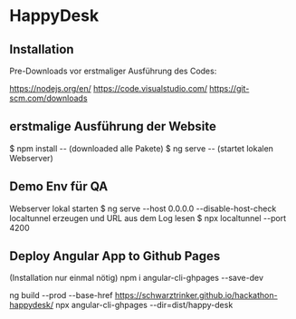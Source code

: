 # HappyDesk

## Installation

Pre-Downloads vor erstmaliger Ausführung des Codes:

https://nodejs.org/en/
https://code.visualstudio.com/
https://git-scm.com/downloads

## erstmalige Ausführung der Website

$ npm install          -- (downloaded alle Pakete)
$ ng serve              -- (startet lokalen Webserver)

## Demo Env für QA

Webserver lokal starten
$ ng serve --host 0.0.0.0 --disable-host-check
localtunnel erzeugen und URL aus dem Log lesen
$ npx localtunnel --port 4200


## Deploy Angular App to Github Pages
(Installation nur einmal nötig) npm i angular-cli-ghpages --save-dev

ng build --prod --base-href https://schwarztrinker.github.io/hackathon-happydesk/
npx angular-cli-ghpages --dir=dist/happy-desk
